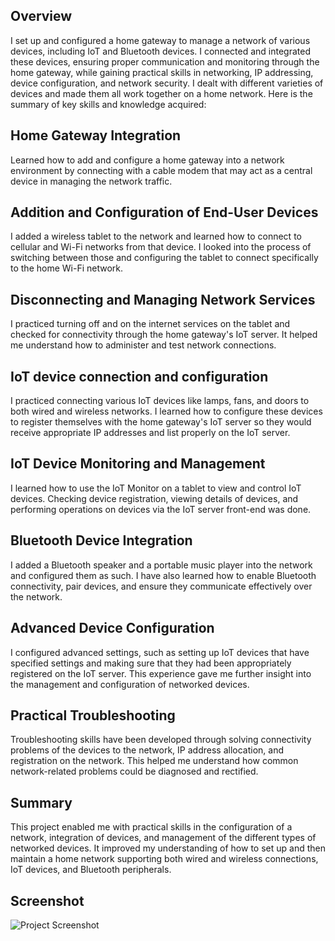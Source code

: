 Overview
-
I set up and configured a home gateway to manage a network of various devices, including IoT and Bluetooth devices. I connected and integrated these devices, ensuring proper communication and monitoring through the home gateway, while gaining practical skills in networking, IP addressing, device configuration, and network security. I dealt with different varieties of devices and made them all work together on a home network. Here is the summary of key skills and knowledge acquired:

Home Gateway Integration
-

Learned how to add and configure a home gateway into a network environment by connecting with a cable modem that may act as a central device in managing the network traffic.

Addition and Configuration of End-User Devices
-

I added a wireless tablet to the network and learned how to connect to cellular and Wi-Fi networks from that device. I looked into the process of switching between those and configuring the tablet to connect specifically to the home Wi-Fi network.

Disconnecting and Managing Network Services
-

I practiced turning off and on the internet services on the tablet and checked for connectivity through the home gateway's IoT server. It helped me understand how to administer and test network connections.

IoT device connection and configuration
-

I practiced connecting various IoT devices like lamps, fans, and doors to both wired and wireless networks. I learned how to configure these devices to register themselves with the home gateway's IoT server so they would receive appropriate IP addresses and list properly on the IoT server.

IoT Device Monitoring and Management
-

I learned how to use the IoT Monitor on a tablet to view and control IoT devices. Checking device registration, viewing details of devices, and performing operations on devices via the IoT server front-end was done. 

Bluetooth Device Integration
-

I added a Bluetooth speaker and a portable music player into the network and configured them as such. I have also learned how to enable Bluetooth connectivity, pair devices, and ensure they communicate effectively over the network.

Advanced Device Configuration
-

I configured advanced settings, such as setting up IoT devices that have specified settings and making sure that they had been appropriately registered on the IoT server. This experience gave me further insight into the management and configuration of networked devices.

Practical Troubleshooting
-

Troubleshooting skills have been developed through solving connectivity problems of the devices to the network, IP address allocation, and registration on the network. This helped me understand how common network-related problems could be diagnosed and rectified.

Summary
-

This project enabled me with practical skills in the configuration of a network, integration of devices, and management of the different types of networked devices. It improved my understanding of how to set up and then maintain a home network supporting both wired and wireless connections, IoT devices, and Bluetooth peripherals.

Screenshot
-

![Project Screenshot](https://github.com/user-attachments/assets/0a3ce03a-cd92-4c22-a9e8-4324f0bcd04c)


